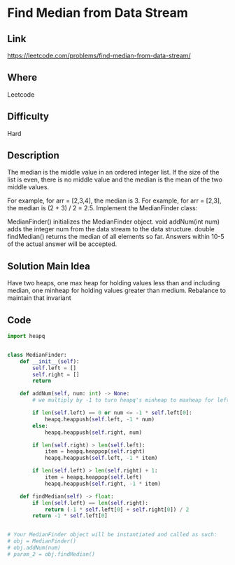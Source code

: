 # Find Median from Data Stream

## Link

https://leetcode.com/problems/find-median-from-data-stream/

## Where

Leetcode

## Difficulty

Hard

## Description

The median is the middle value in an ordered integer list. If the size of the list is even, there is no middle value and the median is the mean of the two middle values.

For example, for arr = [2,3,4], the median is 3.
For example, for arr = [2,3], the median is (2 + 3) / 2 = 2.5.
Implement the MedianFinder class:

MedianFinder() initializes the MedianFinder object.
void addNum(int num) adds the integer num from the data stream to the data structure.
double findMedian() returns the median of all elements so far. Answers within 10-5 of the actual answer will be accepted.

## Solution Main Idea

Have two heaps, one max heap for holding values less than and including median, one minheap for holding values greater than medium. Rebalance to maintain that invariant


## Code

```python
import heapq


class MedianFinder:
    def __init__(self):
        self.left = []
        self.right = []
        return

    def addNum(self, num: int) -> None:
        # we multiply by -1 to turn heapq's minheap to maxheap for left

        if len(self.left) == 0 or num <= -1 * self.left[0]:
            heapq.heappush(self.left, -1 * num)
        else:
            heapq.heappush(self.right, num)

        if len(self.right) > len(self.left):
            item = heapq.heappop(self.right)
            heapq.heappush(self.left, -1 * item)

        if len(self.left) > len(self.right) + 1:
            item = heapq.heappop(self.left)
            heapq.heappush(self.right, -1 * item)

    def findMedian(self) -> float:
        if len(self.left) == len(self.right):
            return (-1 * self.left[0] + self.right[0]) / 2
        return -1 * self.left[0]


# Your MedianFinder object will be instantiated and called as such:
# obj = MedianFinder()
# obj.addNum(num)
# param_2 = obj.findMedian()

```
